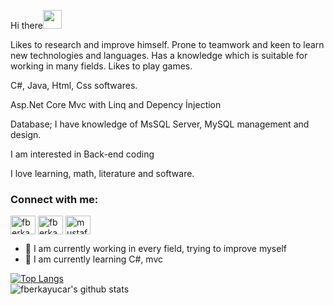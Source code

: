 Hi there<img src="https://raw.githubusercontent.com/iampavangandhi/iampavangandhi/master/gifs/Hi.gif" width="30px"> 

Likes to research and improve himself. Prone to teamwork and keen to learn new technologies and languages. Has a knowledge which is suitable for working in many fields. Likes to play games.

C#, Java, Html, Css softwares.

Asp.Net Core Mvc with Linq and Depency İnjection

Database; I have knowledge of MsSQL Server, MySQL management and design.

I am interested in Back-end coding

I love learning, math, literature and software. 

<h3 align="left">Connect with me:</h3>
<p align="left">
<a href="https://twitter.com/fberkayucarr" target="blank"><img align="center" src="https://raw.githubusercontent.com/rahuldkjain/github-profile-readme-generator/master/src/images/icons/Social/twitter.svg" alt="fberkayucarr" height="30" width="40" /></a>
<a href="https://linkedin.com/in/fberkayucar" target="blank"><img align="center" src="https://raw.githubusercontent.com/rahuldkjain/github-profile-readme-generator/master/src/images/icons/Social/linked-in-alt.svg" alt="fberkayucar" height="30" width="40" /></a>
<a href="https://instagram.com/fberkayucar" target="blank"><img align="center" src="https://raw.githubusercontent.com/rahuldkjain/github-profile-readme-generator/master/src/images/icons/Social/instagram.svg" alt="mustafakoca99" height="30" width="40" /></a>
</p>

- 🔭 I am currently working in every field, trying to improve myself
- 🌱 I am currently learning C#, mvc

[![Top Langs](https://github-readme-stats.vercel.app/api/top-langs/?username=fberkayucar&layout=compact)](https://github.com/fberkayucar/github-readme-stats)
  <br>
![fberkayucar's github stats](https://github-readme-stats.vercel.app/api?username=fberkayucar&show_icons=true&theme=default)

